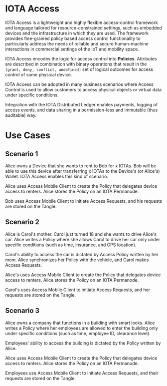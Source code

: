 # IOTA Access

IOTA Access is a lightweight and highly flexible access-control framework and language tailored for resource-constrained settings, such as embedded devices and the infrastructure in which they are used. The framework provides fine-grained policy based access control functionality to particularly address the needs of reliable and secure human-machine interactions in commercial settings of the IoT and mobility space.

IOTA Access encodes the logic for access control into **Policies**. Attributes are described in combination with binary operations that result in the `[grant, deny, conflict, undefined]` set of logical outcomes for access control of some physical device.

IOTA Access can be adopted in many business scenarios where Access Control is used to allow customers to access physical objects or virtual data under specific conditions.

Integration with the IOTA Distributed Ledger enables payments, logging of access events, and data sharing in a permission-less and immutable (thus auditable) way.

# Use Cases

## Scenario 1

Alice owns a Device that she wants to rent to Bob for x IOTAs. Bob will be able to use this device after transferring x IOTAs to the Device's (or Alice's) Wallet. IOTA Access enables this kind of scenario.

Alice uses Access Mobile Client to create the Policy that delegates device access to renters. Alice stores the Policy on an IOTA Permanode.

Bob uses Access Mobile Client to initiate Access Requests, and his requests are stored on the Tangle.

## Scenario 2
Alice is Carol's mother. Carol just turned 18 and she wants to drive Alice's car. Alice writes a Policy where she allows Carol to drive her car only under specific conditions (such as time, insurance, and GPS location).

Carol's ability to access the car is dictated by Access Policy written by her mom. Alice synchronizes her Policy with the vehicle, and Carol makes Access Requests.

Alice's uses Access Mobile Client to create the Policy that delegates device access to renters. Alice stores the Policy on an IOTA Permanode.

Carol's uses Access Mobile Client to initiate Access Requests, and her requests are stored on the Tangle.

## Scenario 3
Alice owns a company that functions in a building with smart locks. Alice writes a Policy where her employees are allowed to enter the building only under specific conditions (such as time, employee ID, clearance level).

Employees' ability to access the building is dictated by the Policy written by Alice.

Alice uses Access Mobile Client to create the Policy that delegates device access to renters. Alice stores the Policy on an IOTA Permanode.

Employees use Access Mobile Client to initiate Access Requests, and their requests are stored on the Tangle.
